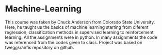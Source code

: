 # Machine-Learning
This course was taken by Chuck Anderson from Colorado State University. Here, he taught us the basics of machine learning starting from diferent regression, classification methods in supervised learning to reinforcement learning. All the assignments were in python.
In many assignments the code was referenced from the codes given to class. Project was based on tweggs/anfis repository on github.
